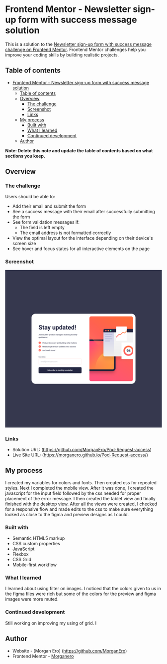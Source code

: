 # Frontend Mentor - Newsletter sign-up form with success message solution

This is a solution to the [Newsletter sign-up form with success message challenge on Frontend Mentor](https://www.frontendmentor.io/challenges/newsletter-signup-form-with-success-message-3FC1AZbNrv). Frontend Mentor challenges help you improve your coding skills by building realistic projects.

## Table of contents

- [Frontend Mentor - Newsletter sign-up form with success message solution](#frontend-mentor---newsletter-sign-up-form-with-success-message-solution)
  - [Table of contents](#table-of-contents)
  - [Overview](#overview)
    - [The challenge](#the-challenge)
    - [Screenshot](#screenshot)
    - [Links](#links)
  - [My process](#my-process)
    - [Built with](#built-with)
    - [What I learned](#what-i-learned)
    - [Continued development](#continued-development)
  - [Author](#author)

**Note: Delete this note and update the table of contents based on what sections you keep.**

## Overview

### The challenge

Users should be able to:

- Add their email and submit the form
- See a success message with their email after successfully submitting the form
- See form validation messages if:
  - The field is left empty
  - The email address is not formatted correctly
- View the optimal layout for the interface depending on their device's screen size
- See hover and focus states for all interactive elements on the page

### Screenshot

![](assets/images/Screen%20Shot%202024-04-26%20at%2010.08.46.png)

### Links

- Solution URL: (https://github.com/MorganEro/Pod-Request-access)
- Live Site URL: (https://morganero.github.io/Pod-Request-access/)

## My process

I created my variables for colors and fonts. Then created css for repeated styles.
Next I completed the mobile view. After it was done, I created the javascript for the input field followed by the css needed for proper placement of the error message. I then created the tablet view and finally finished with the desktop view. After all the views were created, I checked for a responsive flow and made edits to the css to make sure everything looked as close to the figma and preview designs as I could.

### Built with

- Semantic HTML5 markup
- CSS custom properties
- JavaScript
- Flexbox
- CSS Grid
- Mobile-first workflow

### What I learned

I learned about using filter on images. I noticed that the colors given to us in the figma files were rich but some of the colors for the preview and figma images were more muted.

### Continued development

Still working on improving my using of grid. I

## Author

- Website - [Morgan Ero] (https://github.com/MorganEro)
- Frontend Mentor - [Morganero](https://www.frontendmentor.io/profile/MorganEro)
